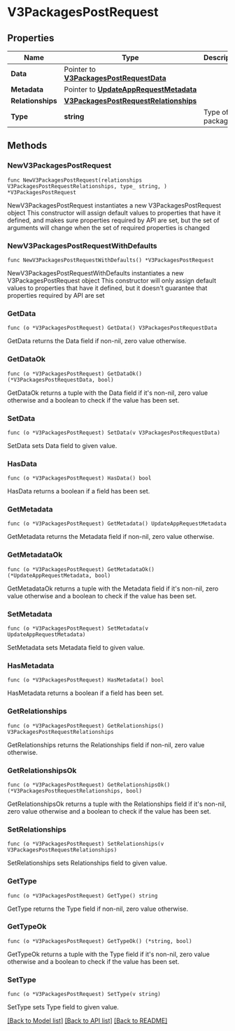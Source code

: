 # V3PackagesPostRequest

## Properties

Name | Type | Description | Notes
------------ | ------------- | ------------- | -------------
**Data** | Pointer to [**V3PackagesPostRequestData**](V3PackagesPostRequestData.md) |  | [optional] 
**Metadata** | Pointer to [**UpdateAppRequestMetadata**](UpdateAppRequestMetadata.md) |  | [optional] 
**Relationships** | [**V3PackagesPostRequestRelationships**](V3PackagesPostRequestRelationships.md) |  | 
**Type** | **string** | Type of package | 

## Methods

### NewV3PackagesPostRequest

`func NewV3PackagesPostRequest(relationships V3PackagesPostRequestRelationships, type_ string, ) *V3PackagesPostRequest`

NewV3PackagesPostRequest instantiates a new V3PackagesPostRequest object
This constructor will assign default values to properties that have it defined,
and makes sure properties required by API are set, but the set of arguments
will change when the set of required properties is changed

### NewV3PackagesPostRequestWithDefaults

`func NewV3PackagesPostRequestWithDefaults() *V3PackagesPostRequest`

NewV3PackagesPostRequestWithDefaults instantiates a new V3PackagesPostRequest object
This constructor will only assign default values to properties that have it defined,
but it doesn't guarantee that properties required by API are set

### GetData

`func (o *V3PackagesPostRequest) GetData() V3PackagesPostRequestData`

GetData returns the Data field if non-nil, zero value otherwise.

### GetDataOk

`func (o *V3PackagesPostRequest) GetDataOk() (*V3PackagesPostRequestData, bool)`

GetDataOk returns a tuple with the Data field if it's non-nil, zero value otherwise
and a boolean to check if the value has been set.

### SetData

`func (o *V3PackagesPostRequest) SetData(v V3PackagesPostRequestData)`

SetData sets Data field to given value.

### HasData

`func (o *V3PackagesPostRequest) HasData() bool`

HasData returns a boolean if a field has been set.

### GetMetadata

`func (o *V3PackagesPostRequest) GetMetadata() UpdateAppRequestMetadata`

GetMetadata returns the Metadata field if non-nil, zero value otherwise.

### GetMetadataOk

`func (o *V3PackagesPostRequest) GetMetadataOk() (*UpdateAppRequestMetadata, bool)`

GetMetadataOk returns a tuple with the Metadata field if it's non-nil, zero value otherwise
and a boolean to check if the value has been set.

### SetMetadata

`func (o *V3PackagesPostRequest) SetMetadata(v UpdateAppRequestMetadata)`

SetMetadata sets Metadata field to given value.

### HasMetadata

`func (o *V3PackagesPostRequest) HasMetadata() bool`

HasMetadata returns a boolean if a field has been set.

### GetRelationships

`func (o *V3PackagesPostRequest) GetRelationships() V3PackagesPostRequestRelationships`

GetRelationships returns the Relationships field if non-nil, zero value otherwise.

### GetRelationshipsOk

`func (o *V3PackagesPostRequest) GetRelationshipsOk() (*V3PackagesPostRequestRelationships, bool)`

GetRelationshipsOk returns a tuple with the Relationships field if it's non-nil, zero value otherwise
and a boolean to check if the value has been set.

### SetRelationships

`func (o *V3PackagesPostRequest) SetRelationships(v V3PackagesPostRequestRelationships)`

SetRelationships sets Relationships field to given value.


### GetType

`func (o *V3PackagesPostRequest) GetType() string`

GetType returns the Type field if non-nil, zero value otherwise.

### GetTypeOk

`func (o *V3PackagesPostRequest) GetTypeOk() (*string, bool)`

GetTypeOk returns a tuple with the Type field if it's non-nil, zero value otherwise
and a boolean to check if the value has been set.

### SetType

`func (o *V3PackagesPostRequest) SetType(v string)`

SetType sets Type field to given value.



[[Back to Model list]](../README.md#documentation-for-models) [[Back to API list]](../README.md#documentation-for-api-endpoints) [[Back to README]](../README.md)


